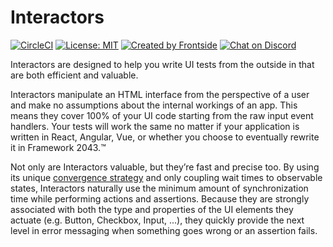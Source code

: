 # Interactors

[![CircleCI](https://circleci.com/gh/thefrontside/interactors.svg?style=shield)](https://circleci.com/gh/thefrontside/interactors)
[![License: MIT](https://img.shields.io/badge/License-MIT-yellow.svg)](https://opensource.org/licenses/MIT)
[![Created by Frontside](https://img.shields.io/badge/created%20by-frontside-26abe8.svg)](https://frontside.com)
[![Chat on Discord](https://img.shields.io/discord/700803887132704931?Label=Discord)](https://discord.gg/mv4uxxcAKd)

Interactors are designed to help you write UI tests from the outside in that are both efficient and valuable.

Interactors manipulate an HTML interface from the perspective of a user and make no assumptions about the internal workings of an app. This means they cover 100% of your UI code starting from the raw input event handlers. Your tests will work the same no matter if your application is written in React, Angular, Vue, or whether you choose to eventually rewrite it in Framework 2043.™

Not only are Interactors valuable, but they’re fast and precise too. By using its unique [convergence strategy](https://frontside.com/blog/2020-07-16-the-lesson-of-bigtest-interactors/#the-convergence-strategy) and only coupling wait times to observable states, Interactors naturally use the minimum amount of synchronization time while performing actions and assertions. Because they are strongly associated with both the type and properties of the UI elements they actuate (e.g. Button, Checkbox, Input, ...), they quickly provide the next level in error messaging when something goes wrong or an assertion fails.
